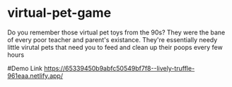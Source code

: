 ﻿# virtual-pet-game
Do you remember those virtual pet toys from the 90s? They were the bane of every poor teacher and parent's existance. They're essentially needy little virutal pets that need you to feed and clean up their poops every few hours



#Demo Link 
https://65339450b9abfc50549bf7f8--lively-truffle-961eaa.netlify.app/
